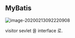 ## MyBatis

![image-20200213092220908](C:\Users\student\AppData\Roaming\Typora\typora-user-images\image-20200213092220908.png)

visitor sevlet 을 interface 로.